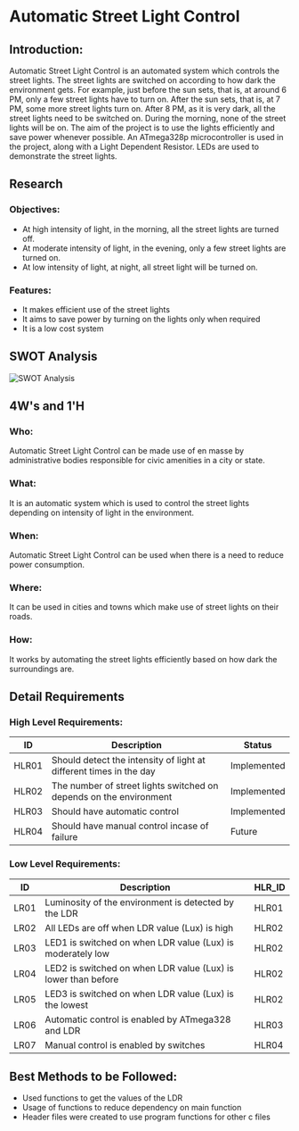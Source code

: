 # Automatic Street Light Control

## Introduction:
Automatic Street Light Control is an automated system which controls the street lights. The street lights are switched on according to how dark the environment gets. For example, just before the sun sets, that is, at around 6 PM, only a few street lights have to turn on. After the sun sets, that is, at 7 PM, some more street lights turn on. After 8 PM, as it is very dark, all the street lights need to be switched on. During the morning, none of the street lights will be on. The aim of the project is to use the lights efficiently and save power whenever possible. An ATmega328p microcontroller is used in the project, along with a Light Dependent Resistor. LEDs are used to demonstrate the street lights.


## Research
### Objectives: 
* At high intensity of light, in the morning, all the street lights are turned off.
* At moderate intensity of light, in the evening, only a few street lights are turned on.
* At low intensity of light, at night, all street light will be turned on.

### Features:
* It makes efficient use of the street lights
* It aims to save power by turning on the lights only when required
* It is a low cost system

## SWOT Analysis
![SWOT Analysis](https://user-images.githubusercontent.com/70939522/164167181-8452a22a-aca4-40c7-9488-b43e0339a82c.png)


## 4W's and 1'H
### Who:
Automatic Street Light Control can be made use of en masse by administrative bodies responsible for civic amenities in a city or state.

### What:
It is an automatic system which is used to control the street lights depending on intensity of light in the environment.

### When:
Automatic Street Light Control can be used when there is a need to reduce power consumption.

### Where:
It can be used in cities and towns which make use of street lights on their roads.

### How:
It works by automating the street lights efficiently based on how dark the surroundings are.

## Detail Requirements
### High Level Requirements:

| ID | Description | Status |
| ---- | ------------------- | ---- |
| HLR01 | Should detect the intensity of light at different times in the day | Implemented |
| HLR02 | The number of street lights switched on depends on the environment | Implemented |
| HLR03 | Should have automatic control | Implemented |
| HLR04 | Should have manual control incase of failure | Future |


### Low Level Requirements:

| ID | Description | HLR_ID |
| ---- | -------------- | ----- |
| LR01 | Luminosity of the environment is detected by the LDR | HLR01 |
| LR02 | All LEDs are off when LDR value (Lux) is high | HLR02 |
| LR03 | LED1 is switched on when LDR value (Lux) is moderately low | HLR02 |
| LR04 | LED2 is switched on when LDR value (Lux) is lower than before | HLR02 |
| LR05 | LED3 is switched on when LDR value (Lux) is the lowest |	HLR02 |
| LR06 | Automatic control is enabled by ATmega328 and LDR | HLR03 |
| LR07 | Manual control is enabled by switches  | HLR04 |


## Best Methods to be Followed:
* Used functions to get the values of the LDR
* Usage of functions to reduce dependency on main function
* Header files were created to use program functions for other c files
